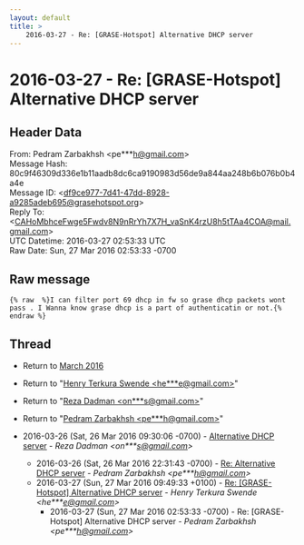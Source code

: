 ```yaml
---
layout: default
title: >
    2016-03-27 - Re: [GRASE-Hotspot] Alternative DHCP server
---
```


# 2016-03-27 - Re: [GRASE-Hotspot] Alternative DHCP server

## Header Data

From: Pedram Zarbakhsh \<pe***h@gmail.com\><br>
Message Hash: 80c9f46309d336e1b11aadb8dc6ca9190983d56de9a844aa248b6b076b0b4a4e<br>
Message ID: \<df9ce977-7d41-47dd-8928-a9285adeb695@grasehotspot.org\><br>
Reply To: \<CAHoMbhceFwge5Fwdv8N9nRrYh7X7H_vaSnK4rzU8h5tTAa4COA@mail.gmail.com\><br>
UTC Datetime: 2016-03-27 02:53:33 UTC<br>
Raw Date: Sun, 27 Mar 2016 02:53:33 -0700<br>

## Raw message

```
{% raw  %}I can filter port 69 dhcp in fw so grase dhcp packets wont pass . I Wanna know grase dhcp is a part of authenticatin or not.{% endraw %}
```

## Thread

+ Return to [March 2016](/archive/2016/03)

+ Return to "[Henry Terkura Swende <he***e<span>@</span>gmail.com>](/authors/he___e_at_gmail_com)"
+ Return to "[Reza Dadman <on***s<span>@</span>gmail.com>](/authors/on___s_at_gmail_com)"
+ Return to "[Pedram Zarbakhsh <pe***h<span>@</span>gmail.com>](/authors/pe___h_at_gmail_com)"

+ 2016-03-26 (Sat, 26 Mar 2016 09:30:06 -0700) - [Alternative DHCP server](/archive/2016/03/9df27d7608f97563459f342d74d94a2d8db27cfa21ace9293f8f72f1a79fe9c5) - _Reza Dadman \<on***s@gmail.com\>_
  + 2016-03-26 (Sat, 26 Mar 2016 22:31:43 -0700) - [Re: Alternative DHCP server](/archive/2016/03/7619bde8c1d8fea91cb444471ed5faa8246c651b320b49c7d85bc0e7cfe6b7e6) - _Pedram Zarbakhsh \<pe***h@gmail.com\>_
  + 2016-03-27 (Sun, 27 Mar 2016 09:49:33 +0100) - [Re: [GRASE-Hotspot] Alternative DHCP server](/archive/2016/03/9e380cffda38f9eff93dca5c1944df1467049a068549756d15632810fc53d0fa) - _Henry Terkura Swende \<he***e@gmail.com\>_
    + 2016-03-27 (Sun, 27 Mar 2016 02:53:33 -0700) - Re: [GRASE-Hotspot] Alternative DHCP server - _Pedram Zarbakhsh \<pe***h@gmail.com\>_

